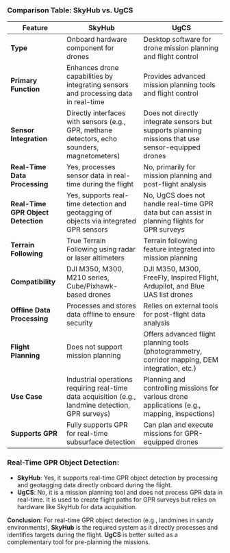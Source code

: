 ### Comparison Table: **SkyHub** vs. **UgCS**

| **Feature**                  | **SkyHub**                                                                                           | **UgCS**                                                                                               |
|------------------------------|-----------------------------------------------------------------------------------------------------|-------------------------------------------------------------------------------------------------------|
| **Type**                     | Onboard hardware component for drones                                                              | Desktop software for drone mission planning and flight control                                       |
| **Primary Function**         | Enhances drone capabilities by integrating sensors and processing data in real-time                | Provides advanced mission planning tools and flight control                                          |
| **Sensor Integration**       | Directly interfaces with sensors (e.g., GPR, methane detectors, echo sounders, magnetometers)      | Does not directly integrate sensors but supports planning missions that use sensor-equipped drones   |
| **Real-Time Data Processing**| Yes, processes sensor data in real-time during the flight                                           | No, primarily for mission planning and post-flight analysis                                          |
| **Real-Time GPR Object Detection** | Yes, supports real-time detection and geotagging of objects via integrated GPR sensors                  | No, UgCS does not handle real-time GPR data but can assist in planning flights for GPR surveys       |
| **Terrain Following**        | True Terrain Following using radar or laser altimeters                                             | Terrain following feature integrated into mission planning                                           |
| **Compatibility**            | DJI M350, M300, M210 series, Cube/Pixhawk-based drones                                             | DJI M350, M300, FreeFly, Inspired Flight, Ardupilot, and Blue UAS list drones                        |
| **Offline Data Processing**  | Processes and stores data offline to ensure security                                               | Relies on external tools for post-flight data analysis                                               |
| **Flight Planning**          | Does not support mission planning                                                                  | Offers advanced flight planning tools (photogrammetry, corridor mapping, DEM integration, etc.)      |
| **Use Case**                 | Industrial operations requiring real-time data acquisition (e.g., landmine detection, GPR surveys) | Planning and controlling missions for various drone applications (e.g., mapping, inspections)        |
| **Supports GPR**             | Fully supports GPR for real-time subsurface detection                                              | Can plan and execute missions for GPR-equipped drones                                                |

### Real-Time GPR Object Detection:
- **SkyHub**: Yes, it supports real-time GPR object detection by processing and geotagging data directly onboard during the flight.
- **UgCS**: No, it is a mission planning tool and does not process GPR data in real-time. It is used to create flight paths for GPR surveys but relies on hardware like SkyHub for data acquisition. 

**Conclusion**:
For real-time GPR object detection (e.g., landmines in sandy environments), **SkyHub** is the required system as it directly processes and identifies targets during the flight. **UgCS** is better suited as a complementary tool for pre-planning the missions.

